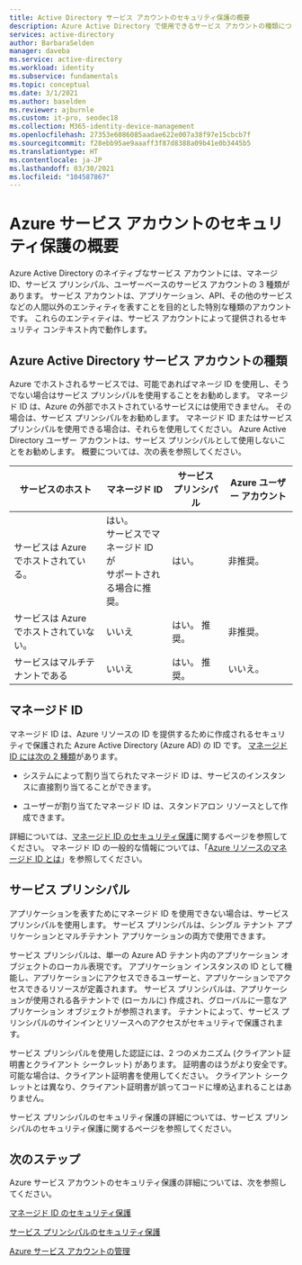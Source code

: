 ```yaml
---
title: Active Directory サービス アカウントのセキュリティ保護の概要
description: Azure Active Directory で使用できるサービス アカウントの種類について説明します。
services: active-directory
author: BarbaraSelden
manager: daveba
ms.service: active-directory
ms.workload: identity
ms.subservice: fundamentals
ms.topic: conceptual
ms.date: 3/1/2021
ms.author: baselden
ms.reviewer: ajburnle
ms.custom: it-pro, seodec18
ms.collection: M365-identity-device-management
ms.openlocfilehash: 27353e6086085aadae622e007a38f97e15cbcb7f
ms.sourcegitcommit: f28ebb95ae9aaaff3f87d8388a09b41e0b3445b5
ms.translationtype: HT
ms.contentlocale: ja-JP
ms.lasthandoff: 03/30/2021
ms.locfileid: "104587867"
---
```

# <a name="introduction-to-securing-azure-service-accounts"></a>Azure サービス アカウントのセキュリティ保護の概要

Azure Active Directory のネイティブなサービス アカウントには、マネージ ID、サービス プリンシパル、ユーザーベースのサービス アカウントの 3 種類があります。 サービス アカウントは、アプリケーション、API、その他のサービスなどの人間以外のエンティティを表すことを目的とした特別な種類のアカウントです。 これらのエンティティは、サービス アカウントによって提供されるセキュリティ コンテキスト内で動作します。 

## <a name="types-of-azure-active-directory-service-accounts"></a>Azure Active Directory サービス アカウントの種類

Azure でホストされるサービスでは、可能であればマネージ ID を使用し、そうでない場合はサービス プリンシパルを使用することをお勧めします。 マネージド ID は、Azure の外部でホストされているサービスには使用できません。 その場合は、サービス プリンシパルをお勧めします。 マネージド ID またはサービス プリンシパルを使用できる場合は、それらを使用してください。 Azure Active Directory ユーザー アカウントは、サービス プリンシパルとして使用しないことをお勧めします。 概要については、次の表を参照してください。
 

| サービスのホスト| マネージド ID| サービス プリンシパル| Azure ユーザー アカウント |
| - | - | - | - |
|サービスは Azure でホストされている。| はい。 <br>サービスでマネージド ID が <br>サポートされる場合に推奨。| はい。| 非推奨。 |
| サービスは Azure でホストされていない。| いいえ| はい。 推奨。| 非推奨。 |
| サービスはマルチテナントである| いいえ| はい。 推奨。| いいえ。 |


## <a name="managed-identities"></a>マネージド ID

マネージド ID は、Azure リソースの ID を提供するために作成されるセキュリティで保護された Azure Active Directory (Azure AD) の ID です。 [マネージド ID には次の 2 種類](../managed-identities-azure-resources/overview.md#managed-identity-types)があります。 
 
* システムによって割り当てられたマネージド ID は、サービスのインスタンスに直接割り当てることができます。 

* ユーザーが割り当てたマネージド ID は、スタンドアロン リソースとして作成できます。 

詳細については、[マネージド ID のセキュリティ保護](service-accounts-managed-identities.md)に関するページを参照してください。 マネージド ID の一般的な情報については、「[Azure リソースのマネージド ID とは](../managed-identities-azure-resources/overview.md)」を参照してください。

## <a name="service-principals"></a>サービス プリンシパル

アプリケーションを表すためにマネージド ID を使用できない場合は、サービス プリンシパルを使用します。 サービス プリンシパルは、シングル テナント アプリケーションとマルチテナント アプリケーションの両方で使用できます。 

サービス プリンシパルは、単一の Azure AD テナント内のアプリケーション オブジェクトのローカル表現です。 アプリケーション インスタンスの ID として機能し、アプリケーションにアクセスできるユーザーと、アプリケーションでアクセスできるリソースが定義されます。 サービス プリンシパルは、アプリケーションが使用される各テナントで (ローカルに) 作成され、グローバルに一意なアプリケーション オブジェクトが参照されます。 テナントによって、サービス プリンシパルのサインインとリソースへのアクセスがセキュリティで保護されます。

サービス プリンシパルを使用した認証には、2 つのメカニズム (クライアント証明書とクライアント シークレット) があります。 証明書のほうがより安全です。可能な場合は、クライアント証明書を使用してください。 クライアント シークレットとは異なり、クライアント証明書が誤ってコードに埋め込まれることはありません。

サービス プリンシパルのセキュリティ保護の詳細については、サービス プリンシパルのセキュリティ保護に関するページを参照してください。

 
## <a name="next-steps"></a>次のステップ


Azure サービス アカウントのセキュリティ保護の詳細については、次を参照してください。

[マネージド ID のセキュリティ保護](service-accounts-managed-identities.md)

[サービス プリンシパルのセキュリティ保護](service-accounts-principal.md)

[Azure サービス アカウントの管理](service-accounts-governing-azure.md)